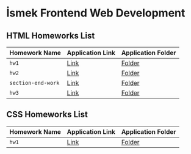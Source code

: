 # İsmek Frontend Web Development


## HTML Homeworks List

| Homework Name | Application Link | Application Folder |
| ------------- | ------------- | ------------- |
| `hw1` | [Link](https://nejlasahin.github.io/ismek-frontend-web-development/html/hw1/) | [Folder](https://github.com/nejlasahin/ismek-frontend-web-development/tree/main/html/hw1) |
| `hw2` | [Link](https://nejlasahin.github.io/ismek-frontend-web-development/html/hw2/) | [Folder](https://github.com/nejlasahin/ismek-frontend-web-development/tree/main/html/hw2) |
| `section-end-work` | [Link](https://nejlasahin.github.io/ismek-frontend-web-development/html/section-end-work/) | [Folder](https://github.com/nejlasahin/ismek-frontend-web-development/tree/main/html/section-end-work) |
| `hw3` | [Link](https://nejlasahin.github.io/ismek-frontend-web-development/html/hw3/) | [Folder](https://github.com/nejlasahin/ismek-frontend-web-development/tree/main/html/hw3) |


## CSS Homeworks List

| Homework Name | Application Link | Application Folder |
| ------------- | ------------- | ------------- |
| `hw1` | [Link](https://nejlasahin.github.io/ismek-frontend-web-development/css/hw1/) | [Folder](https://github.com/nejlasahin/ismek-frontend-web-development/tree/main/css/hw1) |

